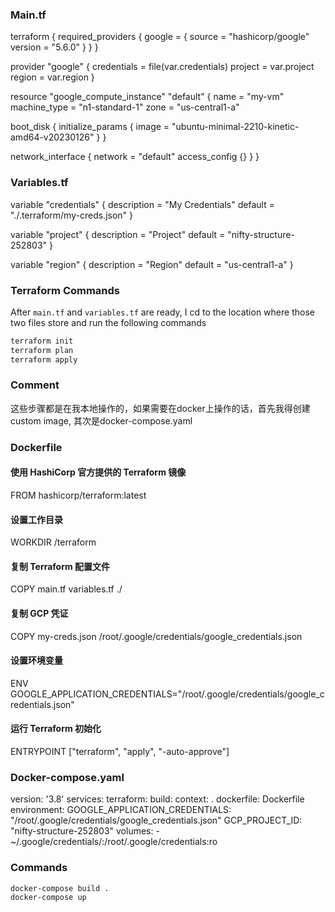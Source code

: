 ### Main.tf
terraform {
  required_providers {
    google = {
      source  = "hashicorp/google"
      version = "5.6.0"
    }
  }
}

provider "google" {
  credentials = file(var.credentials)
  project     = var.project
  region      = var.region
}

resource "google_compute_instance" "default" {
  name         = "my-vm"
  machine_type = "n1-standard-1"
  zone         = "us-central1-a"

  boot_disk {
    initialize_params {
      image = "ubuntu-minimal-2210-kinetic-amd64-v20230126"
    }
  }

  network_interface {
    network = "default"
    access_config {}
  }
}
### Variables.tf
variable "credentials" {
  description = "My Credentials"
  default     = "./.terraform/my-creds.json"
}


variable "project" {
  description = "Project"
  default     = "nifty-structure-252803"
}

variable "region" {
  description = "Region"
  default = "us-central1-a"
}
### Terraform Commands
After `main.tf` and `variables.tf` are ready, I cd to the location where those two files store and run the following commands
```bash
terraform init
terraform plan
terraform apply
```

### Comment
这些步骤都是在我本地操作的，如果需要在docker上操作的话，首先我得创建custom image, 其次是docker-compose.yaml

### Dockerfile
#### 使用 HashiCorp 官方提供的 Terraform 镜像
FROM hashicorp/terraform:latest

#### 设置工作目录
WORKDIR /terraform

#### 复制 Terraform 配置文件
COPY main.tf variables.tf ./

#### 复制 GCP 凭证
COPY my-creds.json /root/.google/credentials/google_credentials.json

#### 设置环境变量
ENV GOOGLE_APPLICATION_CREDENTIALS="/root/.google/credentials/google_credentials.json"

#### 运行 Terraform 初始化
ENTRYPOINT ["terraform", "apply", "-auto-approve"]


### Docker-compose.yaml
version: '3.8'
services:
  terraform:
    build:
      context: .
      dockerfile: Dockerfile
    environment:
      GOOGLE_APPLICATION_CREDENTIALS: "/root/.google/credentials/google_credentials.json"
      GCP_PROJECT_ID: "nifty-structure-252803"
    volumes:
      - ~/.google/credentials/:/root/.google/credentials:ro


### Commands
```bash
docker-compose build .
docker-compose up 
```